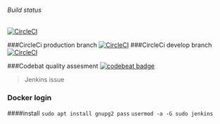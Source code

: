 ###### Build status
[![CircleCI](https://circleci.com/gh/masgeek/akilimo-api.svg?style=svg)](https://circleci.com/gh/masgeek/akilimo-api)

###CircleCi production branch
[![CircleCI](https://circleci.com/gh/masgeek/akilimo-api/tree/master.svg?style=svg)](https://circleci.com/gh/masgeek/akilimo-api/tree/master)
###CircleCi develop branch
[![CircleCI](https://circleci.com/gh/masgeek/akilimo-api/tree/develop.svg?style=svg)](https://circleci.com/gh/masgeek/akilimo-api/tree/develop)

###Codebat quality assesment
[![codebeat badge](https://codebeat.co/badges/6db0e476-ae3a-40ae-ae80-f42331e9fab9)](https://codebeat.co/projects/github-com-masgeek-akilimo-api-master)
> Jenkins issue

### Docker login
####install 
``sudo apt install gnupg2 pass``
``usermod -a -G sudo jenkins``
